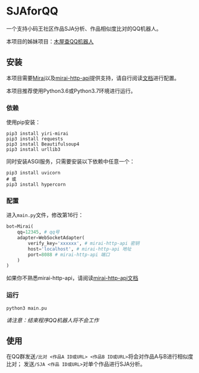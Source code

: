 # SJAforQQ

一个支持小码王社区作品SJA分析、作品相似度比对的QQ机器人。

本项目的姊妹项目：[木屋查QQ机器人](https://github.com/HydroGest/xmw-searchbot)

## 安装
本项目需要[Mirai](mamoe/mirai)以及[mirai-http-api](project-mirai/mirai-api-http)提供支持，请自行阅读[文档](https://github.com/mamoe/mirai/blob/dev/docs/ConsoleTerminal.md)进行配置。

本项目推荐使用Python3.6或Python3.7环境进行运行。

### 依赖

使用pip安装：

```shell
pip3 install yiri-mirai
pip3 install requests
pip3 install Beautifulsoup4
pip3 install urllib3
```
同时安装ASGI服务，只需要安装以下依赖中任意一个：
```shell
pip3 install uvicorn
# 或
pip3 install hypercorn
```

### 配置

进入`main.py`文件，修改第16行：
```python
bot=Mirai(
    qq=12345, # qq号
    adapter=WebSocketAdapter(
        verify_key='xxxxxx', # mirai-http-api 密钥
        host='localhost', # mirai-http-api 地址
        port=8088 # mirai-http-api 端口
    )
)
```
如果你不熟悉mirai-http-api，请阅读[mirai-http-api文档](https://github.com/project-mirai/mirai-api-http/blob/master/README.md)

### 运行

```shell
python3 main.pu
```
*请注意：结束程序QQ机器人将不会工作*

## 使用

在QQ群发送`/比对 <作品A ID或URL> <作品B ID或URL>`将会对作品A与B进行相似度比对；
发送`/SJA <作品 ID或URL>`对单个作品进行SJA分析。
